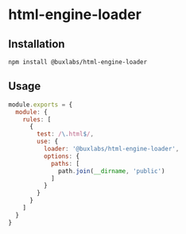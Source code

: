 # html-engine-loader

## Installation

```
npm install @buxlabs/html-engine-loader
```

## Usage

```js
module.exports = {
  module: {
    rules: [
      {
        test: /\.html$/,
        use: {
          loader: '@buxlabs/html-engine-loader',
          options: {
            paths: [
              path.join(__dirname, 'public')
            ]
          }
        }
      }
    ]
  }
}
